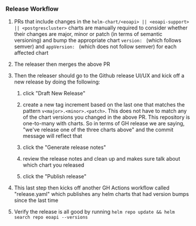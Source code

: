 ### Release Workflow

1. PRs that include changes in the `helm-chart/<eoapi> || <eoapi-support> || <postgrescluster>` charts are manually required to consider 
whether their changes are major, minor or patch (in terms of semantic versioning) and bump the appropriate 
chart `version: ` (which follows semver) and `appVersion: ` (which does not follow semver) for each affected chart

3. The releaser then merges the above PR

4. Then the releaser should go to the Github release UI/UX and kick off a new release by doing the following:

   1. click "Draft New Release"
   
   2. create a new tag increment based on the last one that matches the pattern `v<major>.<minor>.<patch>`. This does not have to match any of the chart versions you changed in the above PR. This repository is one-to-many with charts. So in terms of GH release we are saying, "we've release one of the three charts above" and the commit message will reflect that
   
   3. click the "Generate release notes"
   
   4. review the release notes and clean up and makes sure talk about which chart you released
   
   5. click the "Publish release"


5. This last step then kicks off another GH Actions workflow called "release.yaml" which publishes any helm charts
that had version bumps since the last time 

6. Verify the release is all good by running `helm repo update && helm search repo eoapi --versions`
